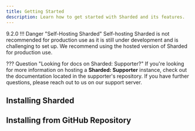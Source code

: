 ```yaml
---
title: Getting Started
description: Learn how to get started with Sharded and its features.
---
```

<span class="tag-version">9.2.0</span>
!!! Danger "Self-Hosting Sharded"
    Self-hosting Sharded is not recommended for production use as it is still under development and is challenging 
    to set up. We recommend using the hosted version of Sharded for production use.

??? Question "Looking for docs on Sharded: Supporter?"
    If you're looking for more information on hosting a **Sharded: Supporter** instance, check out the documentation
    located in the supporter's repository. If you have further questions, please reach out to us on our support server.

## Installing Sharded

## Installing from GitHub Repository

